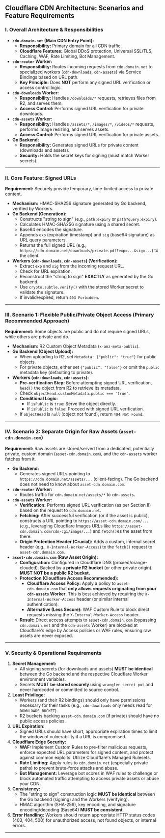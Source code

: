 ## Cloudflare CDN Architecture: Scenarios and Feature Requirements

### I. Overall Architecture & Responsibilities

* **`cdn.domain.net` (Main CDN Entry Point):**
    * **Responsibility:** Primary domain for all CDN traffic.
    * **Cloudflare Features:** Global DDoS protection, Universal SSL/TLS, Caching, WAF, Rate Limiting, Bot Management.
* **`cdn-router` Worker:**
    * **Responsibility:** Routes incoming requests from `cdn.domain.net` to specialized workers (`cdn-downloads`, `cdn-assets`) via Service Bindings based on URL path.
    * **Key Principle:** Does **NOT** perform any signed URL verification or access control logic.
* **`cdn-downloads` Worker:**
    * **Responsibility:** Handles `/downloads/*` requests, retrieves files from R2, and serves them.
    * **Access Control:** Performs signed URL verification for private downloads.
* **`cdn-assets` Worker:**
    * **Responsibility:** Handles `/assets/*`, `/images/*`, `/videos/*` requests, performs image resizing, and serves assets.
    * **Access Control:** Performs signed URL verification for private assets.
* **Go Backend:**
    * **Responsibility:** Generates signed URLs for private content (downloads and assets).
    * **Security:** Holds the secret keys for signing (must match Worker secrets).

---

### II. Core Feature: Signed URLs

**Requirement:** Securely provide temporary, time-limited access to private content.

* **Mechanism:** HMAC-SHA256 signature generated by Go backend, verified by Workers.
* **Go Backend (Generation):**
    * Constructs "string to sign" (e.g., `path:expiry` or `path?query:expiry`).
    * Calculates HMAC-SHA256 signature using a shared secret.
    * Base64 encodes the signature.
    * Appends `exp` (expiration timestamp) and `sig` (base64 signature) as URL query parameters.
    * Returns the full signed URL (e.g., `https://cdn.domain.net/downloads/private.pdf?exp=...&sig=...`) to the client.
* **Workers (`cdn-downloads`, `cdn-assets`) (Verification):**
    * Extract `exp` and `sig` from the incoming request URL.
    * Check for URL expiration.
    * Reconstruct the "string to sign" **EXACTLY** as generated by the Go backend.
    * Use `crypto.subtle.verify()` with the stored Worker secret to validate the signature.
    * If invalid/expired, return `403 Forbidden`.

---

### III. Scenario 1: Flexible Public/Private Object Access (Primary Recommended Approach)

**Requirement:** Some objects are public and do not require signed URLs, while others are private and do.

* **Mechanism:** R2 Custom Object Metadata (`x-amz-meta-public`).
* **Go Backend (Object Upload):**
    * When uploading to R2, set `Metadata: {"public": "true"}` for public objects.
    * For private objects, either set `{"public": "false"}` or omit the `public` metadata key (defaulting to private).
* **Workers (`cdn-downloads`, `cdn-assets`):**
    * **Pre-verification Step:** Before attempting signed URL verification, `head()` the object from R2 to retrieve its metadata.
    * Check `objectHead.customMetadata.public === 'true'`.
    * **Conditional Logic:**
        * If `isPublic` is `true`: Serve the object directly.
        * If `isPublic` is `false`: Proceed with signed URL verification.
    * If `objectHead` is `null` (object not found), return `404 Not Found`.

---

### IV. Scenario 2: Separate Origin for Raw Assets (`asset-cdn.domain.com`)

**Requirement:** Raw assets are stored/served from a dedicated, potentially private, custom domain (`asset-cdn.domain.com`), and the `cdn-assets` worker fetches from it.

* **Go Backend:**
    * Generates signed URLs pointing to `https://cdn.domain.net/assets/...` (client-facing). The Go backend does not need to know about `asset-cdn.domain.com`.
* **`cdn-router` Worker:**
    * Routes traffic for `cdn.domain.net/assets/*` to `cdn-assets`.
* **`cdn-assets` Worker:**
    * **Verification:** Performs signed URL verification (as per Section II) based on the request to `cdn.domain.net`.
    * **Fetching:** After successful verification (or if the asset is public), constructs a URL pointing to `https://asset-cdn.domain.com/...` (e.g., leveraging Cloudflare Images URLs like `https://asset-cdn.domain.com/cdn-cgi/image/...`) and `fetch()`es the asset from there.
    * **Origin Protection Header (Crucial):** Adds a custom, internal secret header (e.g., `X-Internal-Worker-Access`) to the `fetch()` request to `asset-cdn.domain.com`.
* **`asset-cdn.domain.com` (Raw Asset Origin):**
    * **Configuration:** Configured in Cloudflare DNS (proxied/orange-clouded). Backed by a **private R2 bucket** (or other private origin). **MUST NOT be a public R2 bucket.**
    * **Protection (Cloudflare Access Recommended):**
        * **Cloudflare Access Policy:** Apply a policy to `asset-cdn.domain.com` that **only allows requests originating from your `cdn-assets` Worker**. This is best achieved by requiring the `X-Internal-Worker-Access` header (or similar internal authentication).
        * **Alternative (Less Secure):** WAF Custom Rule to block direct requests missing the `X-Internal-Worker-Access` header.
    * **Result:** Direct access attempts to `asset-cdn.domain.com` (bypassing `cdn.domain.net` and the `cdn-assets` Worker) are blocked at Cloudflare's edge by Access policies or WAF rules, ensuring raw assets are never exposed.

---

### V. Security & Operational Requirements

1.  **Secret Management:**
    * All signing secrets (for downloads and assets) **MUST be identical** between the Go backend and the respective Cloudflare Worker environment variables.
    * Secrets **MUST be stored securely** using `wrangler secret put` and never hardcoded or committed to source control.
2.  **Least Privilege:**
    * Workers (and their R2 bindings) should only have permissions necessary for their tasks (e.g., `cdn-downloads` only needs read for `DOWNLOADS_BUCKET`).
    * R2 buckets backing `asset-cdn.domain.com` (if private) should have no public access policies.
3.  **URL Expiration:**
    * Signed URLs should have short, appropriate expiration times to limit the window of vulnerability if a URL is compromised.
4.  **Cloudflare Edge Security:**
    * **WAF:** Implement Custom Rules to pre-filter malicious requests, enforce expected URL parameters for signed content, and protect against common exploits. Utilize Cloudflare's Managed Rulesets.
    * **Rate Limiting:** Apply rules to `cdn.domain.net` (especially private paths) to prevent brute-force attacks and abuse.
    * **Bot Management:** Leverage bot scores in WAF rules to challenge or block automated traffic attempting to access private assets or abuse your CDN.
5.  **Consistency:**
    * The "string to sign" construction logic **MUST be identical** between the Go backend (signing) and the Workers (verifying).
    * HMAC algorithm (SHA-256), key encoding, and signature encoding/decoding (Base64) **MUST be consistent**.
6.  **Error Handling:** Workers should return appropriate HTTP status codes (403, 404, 500) for unauthorized access, not found objects, or internal errors.

---